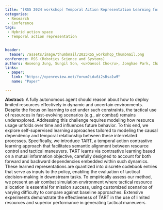 ```yaml
---
title: "[RSS 2024 workshop] Temporal Action Representation Learning for Aerial Maneuvering and Resource-Aware Decision-Making"
categories:
 - Research
 - Conference
tags:
 - Hybrid action space
 - Temporal action representation
 

header:
  teaser: /assets/image/thumbnail/2025RSS_workshop_thumbnail.png
conference: RSS (Robotics Science and Systems)
authors: Hoseong Jung, Sungil Son, <u>Daesol Cho</u>, Jonghae Park, Changhyun Choi, and H. Jin Kim
links:
 - paper: 
   link: "https://openreview.net/forum?id=6i2sBsa1wM"
   name: "Paper"

---
```



**Abstract:** A fully autonomous agent should reason about how to deploy limited resources effectively in dynamic and uncertain environments. Despite the focus on learning to act under such constraints, the tactical use of resources in fast-evolving scenarios (e.g., air combat) remains underexplored. Addressing this challenge requires modeling how resource usage unfolds over time and influences future behavior. To this end, we explore self-supervised learning approaches tailored to modeling the causal dependency and temporal relationship between these interrelated processes. Specifically, we introduce TART, a temporal action contrastive learning approach that facilitates semantic alignment between resource control and tactical maneuvers. TART learns via contrastive learning based on a mutual information objective, carefully designed to account for both forward and backward dependencies embedded within such dynamics. These learned representations are quantized into discrete codebook entries that serve as inputs to the policy, enabling the evaluation of tactical decision-making in downstream tasks. To empirically assess our method, we present an air combat simulation environment where tactical resource allocation is essential for mission success, using customized scenarios of varying difficulty to compare against baseline approaches. Extensive experiments demonstrate the effectiveness of TART in the use of limited resources and superior performance in generating tactical maneuvers.